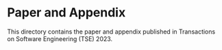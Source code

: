 # Paper and Appendix

This directory contains the paper and appendix published in Transactions on Software Engineering (TSE) 2023.